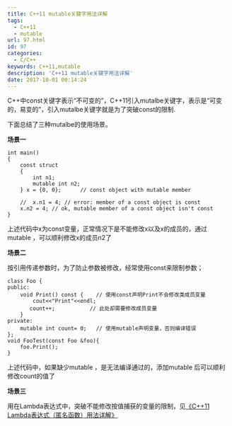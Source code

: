 ```yaml
---
title: C++11 mutable关键字用法详解
tags:
  - C++11
  - mutable
url: 97.html
id: 97
categories:
  - C/C++
keywords: C++11,mutable
description: 'C++11 mutable关键字用法详解'
date: 2017-10-01 00:14:24
---
```


C++中const关键字表示“不可变的”，C++11引入mutalbe关键字，表示是“可变的，易变的”，引入mutalbe关键字就是为了突破const的限制.

下面总结了三种mutalbe的使用场景。

**场景一**
```
int main()
{
    const struct
    {
        int n1;
        mutable int n2;
    } x = {0, 0};      // const object with mutable member
 
    //  x.n1 = 4; // error: member of a const object is const
    x.n2 = 4; // ok, mutable member of a const object isn't const
}
```
上述代码中x为const变量，正常情况下是不能修改x以及x的成员的，通过mutable ，可以顺利修改x的成员n2了

**场景二**

按引用传递参数时，为了防止参数被修改，经常使用const来限制参数；
```
class Foo {
public:
    void Print() const {    // 使用const声明Print不会修改类成员变量
        cout<<"Print"<<endl;
       count++;           // 此处却需要修改成员变量
    }
private:
    mutable int count= 0;   // 使用mutable声明变量，否则编译错误
};
void FooTest(const Foo &foo){
    foo.Print();
}
```
上述代码中，如果缺少mutable ，是无法编译通过的，添加mutable 后可以顺利修改count的值了

**场景三**

用在Lambda表达式中，突破不能修改按值捕获的变量的限制，见[《C++11 Lambda表达式（匿名函数）用法详解》](/2017/10/01/cpp_lambda/ "C++11 Lambda表达式(匿名函数)用法详解")